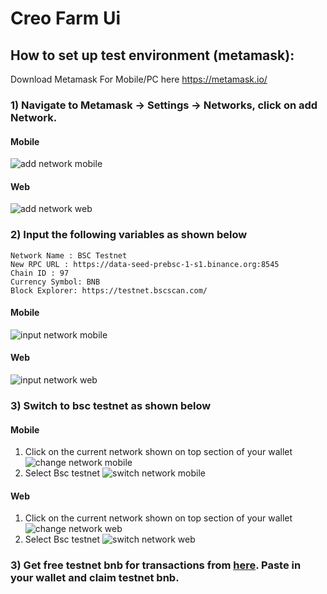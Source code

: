 # Creo Farm Ui

## How to set up test environment (metamask):

Download Metamask For Mobile/PC here https://metamask.io/

### 1) Navigate to Metamask -> Settings -> Networks, click on add Network.

#### Mobile

![add network mobile](./images/addNetworkMobile.PNG)

#### Web

![add network web](./images/addNetworkWeb.png)

### 2) Input the following variables as shown below

```
Network Name : BSC Testnet
New RPC URL : https://data-seed-prebsc-1-s1.binance.org:8545
Chain ID : 97
Currency Symbol: BNB
Block Explorer: https://testnet.bscscan.com/
```

#### Mobile

![input network mobile](./images/inputNetworMobile.PNG)

#### Web

![input network web](./images/inputNetworkWeb.png)

### 3) Switch to bsc testnet as shown below

#### Mobile

1. Click on the current network shown on top section of your wallet
   ![change network mobile](./images/changeNetworkMobile2.jpg)
2. Select Bsc testnet
   ![switch network mobile](./images/changeNetworkMobile2.PNG)

#### Web

1. Click on the current network shown on top section of your wallet
   ![change network web](./images/changeNetworkWeb1.png)
2. Select Bsc testnet
   ![switch network web](./images/changeNetworkWeb2.png)

### 3) Get free testnet bnb for transactions from [here](https://testnet.binance.org/faucet-smart). Paste in your wallet and claim testnet bnb.
